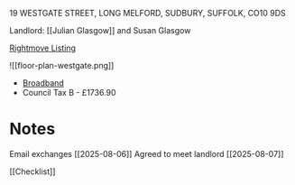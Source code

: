 19 WESTGATE STREET, LONG MELFORD, SUDBURY, SUFFOLK, CO10 9DS

Landlord: [[Julian Glasgow]] and Susan Glasgow  

[Rightmove Listing](https://www.rightmove.co.uk/properties/164433530#/?channel=RES_LET) 

![[floor-plan-westgate.png]]

*  [Broadband](https://www.fibrely.co.uk/order/51e00c75-ba16-45fa-99a7-045c85b24d1d/personal-details)
*  Council Tax B - £1736.90
# Notes

Email exchanges [[2025-08-06]]
Agreed to meet landlord [[2025-08-07]] 

[[Checklist]]

